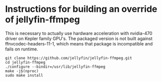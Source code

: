 # Instructions for building an override of jellyfin-ffmpeg
This is necessary to actually use hardware acceleration with nvidia-470 driver on Kepler family GPU's. The packaged version is not built against ffnvcodec-headers-11-1, which means that package is incompatible and fails on runtime. 

    git clone https://github.com/jellyfin/jellyfin-ffmpeg.git
    cd jellyfin-ffmpeg
    ./configure --bindir=/usr/lib/jellyfin-ffmpeg
    make -j$(nproc)
    sudo make install
